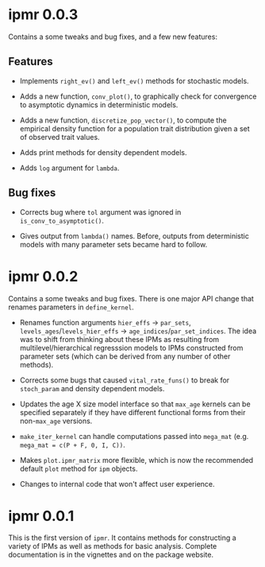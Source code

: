 # ipmr 0.0.3

Contains a some tweaks and bug fixes, and a few new features:

## Features

  - Implements `right_ev()` and `left_ev()` methods for stochastic models.
  
  - Adds a new function, `conv_plot()`, to graphically check for convergence to asymptotic dynamics in deterministic models. 
  
  - Adds a new function, `discretize_pop_vector()`, to compute the empirical density function for a population trait distribution given a set of observed trait values.
  
  - Adds print methods for density dependent models.
  
  - Adds `log` argument for `lambda`.
  
## Bug fixes

  - Corrects bug where `tol` argument was ignored in `is_conv_to_asymptotic()`.
  
  - Gives output from `lambda()` names. Before, outputs from deterministic models with many parameter sets became hard to follow. 

# ipmr 0.0.2

Contains a some tweaks and bug fixes. There is one major API change that renames parameters in `define_kernel`.

  - Renames function arguments `hier_effs` -> `par_sets`, `levels_ages`/`levels_hier_effs` -> `age_indices`/`par_set_indices`. The idea was to shift from thinking about these IPMs as resulting from multilevel/hierarchical regresssion models to IPMs constructed from parameter sets (which can be derived from any number of other methods). 
  
  - Corrects some bugs that caused `vital_rate_funs()` to break for `stoch_param` and density dependent models.
  
  - Updates the age X size model interface so that `max_age` kernels can be specified separately if they have different functional forms from their non-`max_age` versions.
  
  - `make_iter_kernel` can handle computations passed into `mega_mat` (e.g. `mega_mat = c(P + F, 0, I, C))`.
  
  - Makes `plot.ipmr_matrix` more flexible, which is now the recommended default `plot` method for `ipm` objects. 
  
  - Changes to internal code that won't affect user experience. 
  
# ipmr 0.0.1

This is the first version of `ipmr`. It contains methods for constructing a variety of IPMs as well as methods for basic analysis. Complete documentation is in the vignettes and on the package website.
